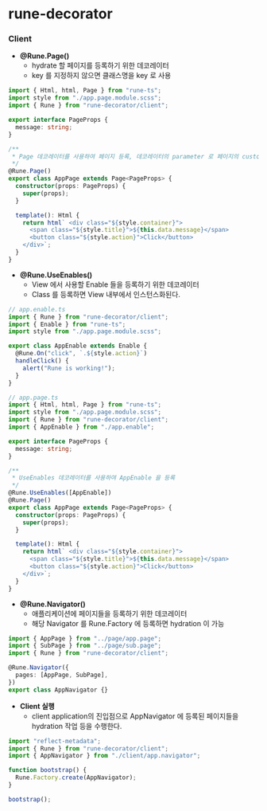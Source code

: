 # rune-decorator

### Client

- **@Rune.Page()**
  - hydrate 할 페이지를 등록하기 위한 데코레이터
  - key 를 지정하지 않으면 클래스명을 key 로 사용

```ts
import { Html, html, Page } from "rune-ts";
import style from "./app.page.module.scss";
import { Rune } from "rune-decorator/client";

export interface PageProps {
  message: string;
}

/**
 * Page 데코레이터를 사용하여 페이지 등록, 데코레이터의 parameter 로 페이지의 custom key 를 지정할 수 있다.
 */
@Rune.Page()
export class AppPage extends Page<PageProps> {
  constructor(props: PageProps) {
    super(props);
  }

  template(): Html {
    return html` <div class="${style.container}">
      <span class="${style.title}">${this.data.message}</span>
      <button class="${style.action}">Click</button>
    </div>`;
  }
}
```

- **@Rune.UseEnables()**
  - View 에서 사용할 Enable 들을 등록하기 위한 데코레이터
  - Class 를 등록하면 View 내부에서 인스턴스화된다.

```ts
// app.enable.ts
import { Rune } from "rune-decorator/client";
import { Enable } from "rune-ts";
import style from "./app.page.module.scss";

export class AppEnable extends Enable {
  @Rune.On("click", `.${style.action}`)
  handleClick() {
    alert("Rune is working!");
  }
}

// app.page.ts
import { Html, html, Page } from "rune-ts";
import style from "./app.page.module.scss";
import { Rune } from "rune-decorator/client";
import { AppEnable } from "./app.enable";

export interface PageProps {
  message: string;
}

/**
 * UseEnables 데코레이터를 사용하여 AppEnable 을 등록
 */
@Rune.UseEnables([AppEnable])
@Rune.Page()
export class AppPage extends Page<PageProps> {
  constructor(props: PageProps) {
    super(props);
  }

  template(): Html {
    return html` <div class="${style.container}">
      <span class="${style.title}">${this.data.message}</span>
      <button class="${style.action}">Click</button>
    </div>`;
  }
}
```

- **@Rune.Navigator()**
  - 애플리케이션에 페이지들을 등록하기 위한 데코레이터
  - 해당 Navigator 를 Rune.Factory 에 등록하면 hydration 이 가능

```ts
import { AppPage } from "../page/app.page";
import { SubPage } from "../page/sub.page";
import { Rune } from "rune-decorator/client";

@Rune.Navigator({
  pages: [AppPage, SubPage],
})
export class AppNavigator {}
```

- **Client 실행**
  - client application의 진입점으로 AppNavigator 에 등록된 페이지들을 hydration 작업 등을 수행한다.

```ts
import "reflect-metadata";
import { Rune } from "rune-decorator/client";
import { AppNavigator } from "./client/app.navigator";

function bootstrap() {
  Rune.Factory.create(AppNavigator);
}

bootstrap();
```
